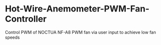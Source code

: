 # Hot-Wire-Anemometer-PWM-Fan-Controller
Control PWM of NOCTUA NF-A8 PWM fan via user input to achieve low fan speeds
